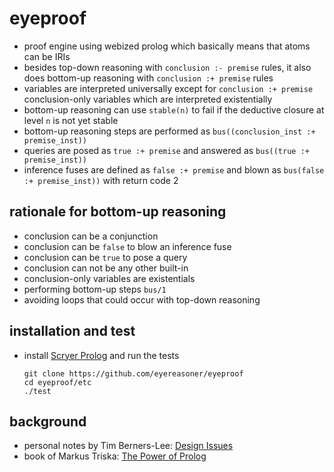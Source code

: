 # eyeproof

- proof engine using webized prolog which basically means that atoms can be IRIs
- besides top-down reasoning with `conclusion :- premise` rules, it also does bottom-up reasoning with `conclusion :+ premise` rules
- variables are interpreted universally except for `conclusion :+ premise` conclusion-only variables which are interpreted existentially
- bottom-up reasoning can use `stable(n)` to fail if the deductive closure at level `n` is not yet stable
- bottom-up reasoning steps are performed as `bus((conclusion_inst :+ premise_inst))`
- queries are posed as `true :+ premise` and answered as `bus((true :+ premise_inst))`
- inference fuses are defined as `false :+ premise` and blown as `bus(false :+ premise_inst))` with return code 2

## rationale for bottom-up reasoning

- conclusion can be a conjunction
- conclusion can be `false` to blow an inference fuse
- conclusion can be `true` to pose a query
- conclusion can not be any other built-in
- conclusion-only variables are existentials
- performing bottom-up steps `bus/1`
- avoiding loops that could occur with top-down reasoning

## installation and test

- install [Scryer Prolog](https://github.com/mthom/scryer-prolog#installing-scryer-prolog)
  and run the tests
    ```
    git clone https://github.com/eyereasoner/eyeproof
    cd eyeproof/etc
    ./test
    ```

## background

- personal notes by Tim Berners-Lee: [Design Issues](https://www.w3.org/DesignIssues/)
- book of Markus Triska: [The Power of Prolog](https://www.metalevel.at/prolog)
